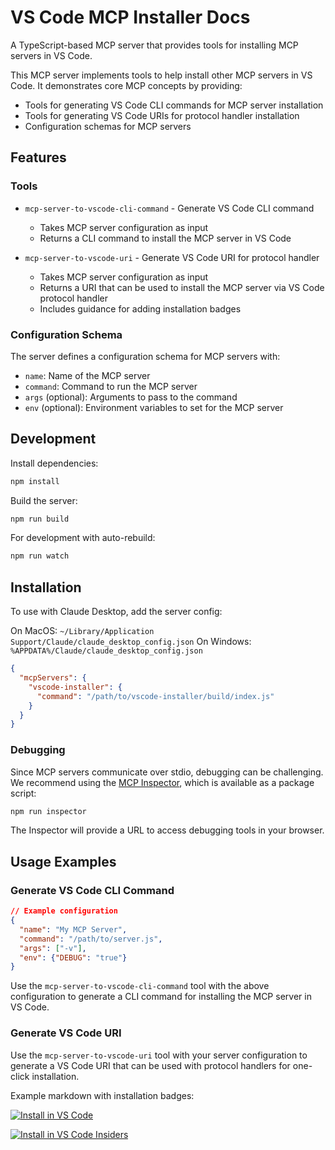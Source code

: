 # VS Code MCP Installer Docs

A TypeScript-based MCP server that provides tools for installing MCP servers in VS Code.

This MCP server implements tools to help install other MCP servers in VS Code. It demonstrates core MCP concepts by providing:

- Tools for generating VS Code CLI commands for MCP server installation
- Tools for generating VS Code URIs for protocol handler installation
- Configuration schemas for MCP servers

## Features

### Tools
- `mcp-server-to-vscode-cli-command` - Generate VS Code CLI command
  - Takes MCP server configuration as input
  - Returns a CLI command to install the MCP server in VS Code

- `mcp-server-to-vscode-uri` - Generate VS Code URI for protocol handler
  - Takes MCP server configuration as input
  - Returns a URI that can be used to install the MCP server via VS Code protocol handler
  - Includes guidance for adding installation badges

### Configuration Schema
The server defines a configuration schema for MCP servers with:
- `name`: Name of the MCP server
- `command`: Command to run the MCP server
- `args` (optional): Arguments to pass to the command
- `env` (optional): Environment variables to set for the MCP server

## Development

Install dependencies:

```bash
npm install
```

Build the server:

```bash
npm run build
```

For development with auto-rebuild:

```bash
npm run watch
```

## Installation

To use with Claude Desktop, add the server config:

On MacOS: `~/Library/Application Support/Claude/claude_desktop_config.json`
On Windows: `%APPDATA%/Claude/claude_desktop_config.json`

```json
{
  "mcpServers": {
    "vscode-installer": {
      "command": "/path/to/vscode-installer/build/index.js"
    }
  }
}
```

### Debugging

Since MCP servers communicate over stdio, debugging can be challenging. We recommend using the [MCP Inspector](https://github.com/modelcontextprotocol/inspector), which is available as a package script:

```bash
npm run inspector
```

The Inspector will provide a URL to access debugging tools in your browser.

## Usage Examples

### Generate VS Code CLI Command

```json
// Example configuration
{
  "name": "My MCP Server",
  "command": "/path/to/server.js",
  "args": ["-v"],
  "env": {"DEBUG": "true"}
}
```

Use the `mcp-server-to-vscode-cli-command` tool with the above configuration to generate a CLI command for installing the MCP server in VS Code.

### Generate VS Code URI

Use the `mcp-server-to-vscode-uri` tool with your server configuration to generate a VS Code URI that can be used with protocol handlers for one-click installation.

Example markdown with installation badges:

[![Install in VS Code](https://img.shields.io/badge/VS_Code-VS_Code?style=flat-square&label=Install%20Server&color=0098FF)](vscode:mcp/install?%7B%22name%22%3A%22My%20MCP%20Server%22%2C%22command%22%3A%22%2Fpath%2Fto%2Fserver.js%22%7D)

[![Install in VS Code Insiders](https://img.shields.io/badge/VS_Code_Insiders-VS_Code?style=flat-square&label=Install%20Server&color=0098FF)](vscode-insiders:mcp/install?%7B%22name%22%3A%22My%20MCP%20Server%22%2C%22command%22%3A%22%2Fpath%2Fto%2Fserver.js%22%7D)
